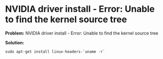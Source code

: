 # NVIDIA driver install - Error: Unable to find the kernel source tree




**Problem:** NVIDIA driver install - Error: Unable to find the kernel source tree

**Solution:**

```
sudo apt-get install linux-headers-`uname -r`
```


